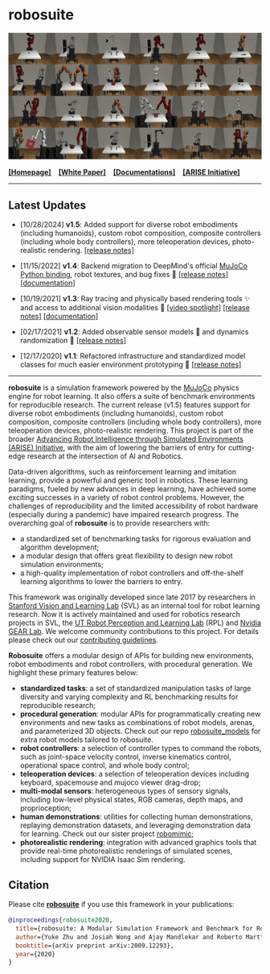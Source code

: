 # robosuite

![gallery of_environments](docs/images/gallery.png)

[**[Homepage]**](https://robosuite.ai/) &ensp; [**[White Paper]**](https://arxiv.org/abs/2009.12293) &ensp; [**[Documentations]**](https://robosuite.ai/docs/overview.html) &ensp; [**[ARISE Initiative]**](https://github.com/ARISE-Initiative)

-------
## Latest Updates

- [10/28/2024] **v1.5**: Added support for diverse robot embodiments (including humanoids), custom robot composition, composite controllers (including whole body controllers), more teleoperation devices, photo-realistic rendering. [[release notes]](https://github.com/ARISE-Initiative/robosuite/releases/tag/v1.5.0)

- [11/15/2022] **v1.4**: Backend migration to DeepMind's official [MuJoCo Python binding](https://github.com/deepmind/mujoco), robot textures, and bug fixes :robot: [[release notes]](https://github.com/ARISE-Initiative/robosuite/releases/tag/v1.4.0) [[documentation]](http://robosuite.ai/docs/v1.4/)

- [10/19/2021] **v1.3**: Ray tracing and physically based rendering tools :sparkles: and access to additional vision modalities 🎥 [[video spotlight]](https://www.youtube.com/watch?v=2xesly6JrQ8) [[release notes]](https://github.com/ARISE-Initiative/robosuite/releases/tag/v1.3) [[documentation]](http://robosuite.ai/docs/v1.3/)

- [02/17/2021] **v1.2**: Added observable sensor models :eyes: and dynamics randomization :game_die: [[release notes]](https://github.com/ARISE-Initiative/robosuite/releases/tag/v1.2)

- [12/17/2020] **v1.1**: Refactored infrastructure and standardized model classes for much easier environment prototyping :wrench: [[release notes]](https://github.com/ARISE-Initiative/robosuite/releases/tag/v1.1)

-------

**robosuite** is a simulation framework powered by the [MuJoCo](http://mujoco.org/) physics engine for robot learning. It also offers a suite of benchmark environments for reproducible research. The current release (v1.5) features support for diverse robot embodiments (including humanoids), custom robot composition, composite controllers (including whole body controllers), more teleoperation devices, photo-realistic rendering. This project is part of the broader [Advancing Robot Intelligence through Simulated Environments (ARISE) Initiative](https://github.com/ARISE-Initiative), with the aim of lowering the barriers of entry for cutting-edge research at the intersection of AI and Robotics.

Data-driven algorithms, such as reinforcement learning and imitation learning, provide a powerful and generic tool in robotics. These learning paradigms, fueled by new advances in deep learning, have achieved some exciting successes in a variety of robot control problems. However, the challenges of reproducibility and the limited accessibility of robot hardware (especially during a pandemic) have impaired research progress. The overarching goal of **robosuite** is to provide researchers with:

* a standardized set of benchmarking tasks for rigorous evaluation and algorithm development;
* a modular design that offers great flexibility to design new robot simulation environments;
* a high-quality implementation of robot controllers and off-the-shelf learning algorithms to lower the barriers to entry.

This framework was originally developed since late 2017 by researchers in [Stanford Vision and Learning Lab](http://svl.stanford.edu) (SVL) as an internal tool for robot learning research. Now it is actively maintained and used for robotics research projects in SVL, the [UT Robot Perception and Learning Lab](http://rpl.cs.utexas.edu) (RPL) and [Nvidia GEAR Lab](https://research.nvidia.com/labs/gear/). We welcome community contributions to this project. For details please check out our [contributing guidelines](CONTRIBUTING.md).

**Robosuite** offers a modular design of APIs for building new environments, robot embodiments and robot controllers, with procedural generation. We highlight these primary features below:

* **standardized tasks**: a set of standardized manipulation tasks of large diversity and varying complexity and RL benchmarking results for reproducible research;
* **procedural generation**: modular APIs for programmatically creating new environments and new tasks as combinations of robot models, arenas, and parameterized 3D objects. Check out our repo [robosuite_models](https://github.com/ARISE-Initiative/robosuite_models) for extra robot models tailored to robosuite.
* **robot controllers**: a selection of controller types to command the robots, such as joint-space velocity control, inverse kinematics control, operational space control, and whole body control;
* **teleoperation devices**: a selection of teleoperation devices including keyboard, spacemouse and mujoco viewer drag-drop;
* **multi-modal sensors**: heterogeneous types of sensory signals, including low-level physical states, RGB cameras, depth maps, and proprioception;
* **human demonstrations**: utilities for collecting human demonstrations, replaying demonstration datasets, and leveraging demonstration data for learning. Check out our sister project [robomimic](https://arise-initiative.github.io/robomimic-web/);
* **photorealistic rendering**: integration with advanced graphics tools that provide real-time photorealistic renderings of simulated scenes, including support for NVIDIA Isaac Sim rendering.

## Citation
Please cite [**robosuite**](https://robosuite.ai) if you use this framework in your publications:
```bibtex
@inproceedings{robosuite2020,
  title={robosuite: A Modular Simulation Framework and Benchmark for Robot Learning},
  author={Yuke Zhu and Josiah Wong and Ajay Mandlekar and Roberto Mart\'{i}n-Mart\'{i}n and Abhishek Joshi and Soroush Nasiriany and Yifeng Zhu and Kevin Lin},
  booktitle={arXiv preprint arXiv:2009.12293},
  year={2020}
}
```
